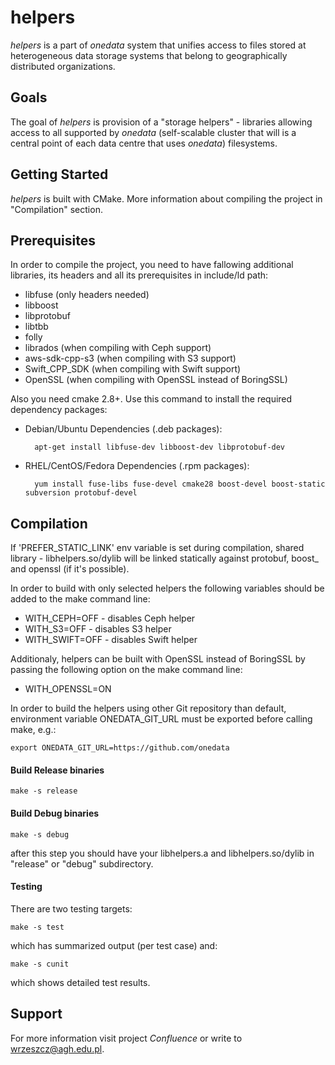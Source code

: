helpers
=======

*helpers* is a part of *onedata* system that unifies access to files stored at heterogeneous data storage systems that belong
to geographically distributed organizations.

Goals
-----

The goal of *helpers* is provision of a "storage helpers" - libraries allowing access to all supported by *onedata*
(self-scalable cluster that will is a central point of each data centre that uses *onedata*) filesystems.

Getting Started
---------------
*helpers* is built with CMake. More information about compiling the project in "Compilation" section.

Prerequisites
-------------

In order to compile the project, you need to have fallowing additional libraries, its headers and all its prerequisites
in include/ld path:

* libfuse (only headers needed)
* libboost
* libprotobuf
* libtbb
* folly
* librados (when compiling with Ceph support)
* aws-sdk-cpp-s3 (when compiling with S3 support)
* Swift_CPP_SDK (when compiling with Swift support)
* OpenSSL (when compiling with OpenSSL instead of BoringSSL)

Also you need cmake 2.8+. Use this command to install the required dependency packages:

* Debian/Ubuntu Dependencies (.deb packages):

        apt-get install libfuse-dev libboost-dev libprotobuf-dev

* RHEL/CentOS/Fedora Dependencies (.rpm packages):

        yum install fuse-libs fuse-devel cmake28 boost-devel boost-static subversion protobuf-devel

Compilation
-----------

If 'PREFER_STATIC_LINK' env variable is set during compilation, shared library - libhelpers.so/dylib
will be linked statically against protobuf, boost_ and openssl (if it's possible).

In order to build with only selected helpers the following variables should
be added to the make command line:

* WITH_CEPH=OFF - disables Ceph helper
* WITH_S3=OFF - disables S3 helper
* WITH_SWIFT=OFF - disables Swift helper

Additionaly, helpers can be built with OpenSSL instead of BoringSSL by passing
the following option on the make command line:

* WITH_OPENSSL=ON

In order to build the helpers using other Git repository than default, environment
variable ONEDATA_GIT_URL must be exported before calling make, e.g.:

    export ONEDATA_GIT_URL=https://github.com/onedata

#### Build Release binaries

    make -s release

#### Build Debug binaries

    make -s debug

after this step you should have your libhelpers.a and libhelpers.so/dylib in "release" or "debug" subdirectory.


#### Testing

There are two testing targets:

    make -s test

which has summarized output (per test case) and:

    make -s cunit

which shows detailed test results.

Support
-------
For more information visit project *Confluence* or write to <wrzeszcz@agh.edu.pl>.

